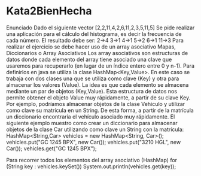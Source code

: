 # Kata2BienHecha
Enunciado
Dado el siguiente vector
[2,2,11,4,2,6,11,2,3,5,11,5]
Se pide realizar una aplicación para el cálculo del histograma, es decir la frecuencia de
cada número.
El resultado debe ser:
2->4
3->1
4->1
5->2
6->1
11->3
Para realizar el ejercicio se debe hacer uso de un array asociativo
Mapas, Diccionarios o Array Asociativos
Los array asociativos son estructuras de datos donde cada elemento del array tiene
asociado una clave que usaremos para recuperarlo (en lugar de un índice entero entre
0 y n-1).
Para definirlos en java se utiliza la clase HashMap<Key,Value>. En este caso se
trabaja con dos clases una que se utiliza como clave (Key) y otra para almacenar los
valores (Value). La idea es que cada elemento se almacena mediante un par de
objetos (Key,Value). Esta estructura de datos nos permite obtener el objeto Value muy
rápidamente, a partir de su clave Key.
Por ejemplo, podríamos almacenar objetos de la clase Vehiculo y utilizar como clave
su matrícula en un String. De esta forma, a partir de la matrícula un diccionario
encontraría el vehículo asociado muy rápidamente.
El siguiente ejemplo muestro como crear un diccionario para almacenar objetos de la
clase Car utilizando como clave un String con la matrícula:
HashMap<String,Car> vehicles = new HashMap<String, Car>();
vehicles.put("GC 1245 BPX", new Car());
vehicles.put("3210 HGL", new Car());
vehicles.get("GC 1245 BPX");

Para recorrer todos los elementos del array asociativo (HashMap)
for (String key : vehicles.keySet())
System.out.println(vehicles.get(key));
